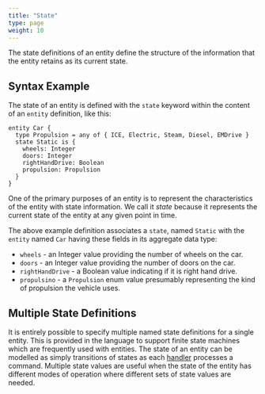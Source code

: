 ```yaml
---
title: "State"
type: page
weight: 10
---
```


The state definitions of an entity define the structure of the information that the entity 
retains as its current state.  

## Syntax Example
The state of an entity is defined with the `state` keyword within the content of an `entity` 
definition, like this:
```riddl
entity Car {
  type Propulsion = any of { ICE, Electric, Steam, Diesel, EMDrive }
  state Static is {
    wheels: Integer
    doors: Integer
    rightHandDrive: Boolean
    propulsion: Propulsion
  }
}
```
One of the primary purposes of an entity is to represent the characteristics
of the entity with state information. We call it _state_ because it
represents the current state of the entity at any given point in time. 

The above example definition associates a `state`, named `Static` with the 
`entity` named `Car` having these fields in its aggregate data type:
* `wheels` - an Integer value providing the number of wheels on the car.
* `doors` - an Integer value providing the number of doors on the car.
* `rightHandDrive` - a Boolean value indicating if it is right hand drive.
* `propulsino` - a `Propulsion` enum value presumably representing the kind 
  of propulsion the vehicle uses.

## Multiple State Definitions
It is entirely possible to specify multiple named state definitions for a
single entity. This is provided in the language to support finite state
machines which are frequently used with entities. The state of an entity can
be modelled as simply transitions of states as each [handler](ref(handler.md))
processes a command. Multiple state values are useful when the state of the
entity has different modes of operation where different sets of state values
are needed.

